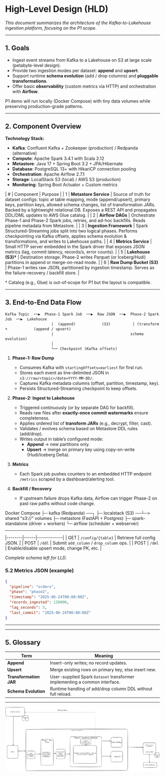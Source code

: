 # High-Level Design (HLD)

_This document summarizes the architecture of the Kafka-to-Lakehouse ingestion platform, focusing on the P1 scope._

---

## 1. Goals
* Ingest event streams from Kafka to a Lakehouse on S3 at large scale (petabyte-level design).
* Provide two ingestion modes per dataset: **append** and **upsert**.
* Support runtime **schema evolution** (add / drop columns) and **pluggable transformations**.
* Offer basic **observability** (custom metrics via HTTP) and orchestration with **Airflow**.

P1 demo will run locally (Docker Compose) with tiny data volumes while preserving production-grade patterns.

---

## 2. Component Overview

**Technology Stack:**
- **Kafka**: Confluent Kafka + Zookeeper (production) / Redpanda (alternative)
- **Compute**: Apache Spark 3.4.1 with Scala 2.12
- **Metastore**: Java 17 + Spring Boot 3.2 + JPA/Hibernate
- **Database**: PostgreSQL 13+ with HikariCP connection pooling
- **Orchestration**: Apache Airflow 2.7.1
- **Storage**: LocalStack S3 (local) / AWS S3 (production)
- **Monitoring**: Spring Boot Actuator + Custom metrics

| # | Component | Purpose |
| 1 | **Metastore Service** | Source of truth for dataset configs: topic ⇄ table mapping, mode (append/upsert), primary keys, partition keys, allowed schema changes, list of transformation JARs. Backed by a lightweight relational DB. Exposes a REST API and propagates DDL/DML updates to AWS Glue catalog. |
| 2 | **Airflow DAGs** | Orchestrate Phase-1 and Phase-2 Spark jobs, retries, and ad-hoc backfills. Reads pipeline metadata from Metastore. |
| 3 | **Ingestion Framework** | Spark Structured-Streaming jobs split into two logical phases. Performs checkpointing via Kafka offsets, applies schema evolution & transformations, and writes to Lakehouse paths. |
| 4 | **Metrics Service** | Small HTTP server embedded in the Spark driver that exposes JSON metrics (lag, commit latency, records/s, error counts). |
| 5 | **Lakehouse (S3)†** | Destination storage. Phase-2 writes Parquet (or Iceberg/Hudi) partitions in append or merge-on-read mode. |
| 6 | **Raw Dump Bucket (S3)** | Phase-1 writes raw JSON, partitioned by ingestion timestamp. Serves as the failure-recovery / backfill store. |

† Catalog (e.g., Glue) is out-of-scope for P1 but the layout is compatible.

---

## 3. End-to-End Data Flow

```
Kafka Topic  ──▶  Phase-1 Spark Job  ──▶  Raw JSON  ──▶  Phase-2 Spark Job  ──▶  Lakehouse
                     |  (append)            (S3)          | (transform +            (append / upsert)
                     |                                   schema evolution)
                     │
                     └── Checkpoint (Kafka offsets)
```

1. **Phase-1: Raw Dump**  
   * Consumes Kafka with `startingOffsets=earliest` for first run.
   * Stores each event as line-delimited JSON in `s3://raw/<topic>/date=YYYY-MM-DD/`.  
   * Captures Kafka metadata columns (offset, partition, timestamp, key).  
   * Persists Structured-Streaming checkpoint to keep offsets.

2. **Phase-2: Ingest to Lakehouse**  
   * Triggered continuously (or by separate DAG for backfill).  
   * Reads raw files after **exactly-once commit watermarks** ensure completeness.  
   * Applies ordered list of **transform JARs** (e.g., decrypt, filter, cast).  
   * Validates / evolves schema based on Metastore DDL rules (add/drop).  
   * Writes output in table’s configured mode:  
     * **Append** → new partitions only.  
     * **Upsert** → merge on primary key using copy-on-write (Hudi/Iceberg Delta).  

3. **Metrics**  
   * Each Spark job pushes counters to an embedded HTTP endpoint `/metrics` scraped by a dashboard/alerting tool.

4. **Backfill / Recovery**  
   * If upstream failure drops Kafka data, Airflow can trigger Phase-2 on past raw paths without code change.

<!-- Extra sections removed -->

Docker Compose
├─ kafka  (Redpanda)      ──┐
├─ localstack (S3)        ──┴─> shared "s3://" volumes
├─ metastore (FastAPI + Postgres)
├─ spark-standalone (driver + workers)
└─ airflow (scheduler + webserver)

---
<!-- Interfaces section intentionally omitted -->
<!-- Interfaces moved to LLD -->

|--------|------|-------------|
| GET | `/config/{table}` | Retrieve full config JSON. |
| POST | `/ddl` | Submit `add_column` / `drop_column` ops. |
| POST | `/dml` | Enable/disable upsert mode, change PK, etc. |

_Complete schema left for LLD._

### 5.2 Metrics JSON (example)
```json
{
  "pipeline": "orders",
  "phase": "phase2",
  "timestamp": "2025-06-24T00:00:00Z",
  "records_ingested": 120000,
  "lag_seconds": 5,
  "last_commit": "2025-06-24T00:00:00Z"
}
```

---

<!-- Non-Goals section removed -->




---

## 5. Glossary
| Term | Meaning |
|------|---------|
| **Append** | Insert-only writes; no record updates. |
| **Upsert** | Merge existing rows on primary key, else insert new. |
| **Transformation JAR** | User-supplied Spark `Dataset` transformer implementing a common interface. |
| **Schema Evolution** | Runtime handling of add/drop column DDL without full reload. |

---

![High-Level Diagram](./Ingestion%20Framework.png)
